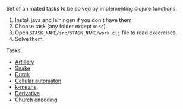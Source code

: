 Set of animated tasks to be solved by implementing clojure functions.  

1. Install java and leiningen if you don't have them.
2. Choose task (any folder except `misc`).
3. Open `$TASK_NAME/src/$TASK_NAME/work.clj` file to read excercises.
4. Solve them. 

Tasks:

* [Artillery](https://github.com/nbeloglazov/clojure-interactive-tasks/tree/master/1_artillery)
* [Snake](https://github.com/nbeloglazov/clojure-interactive-tasks/tree/master/2_snake)
* [Durak](https://github.com/nbeloglazov/clojure-interactive-tasks/tree/master/3_durak)
* [Cellular automaton](https://github.com/nbeloglazov/clojure-interactive-tasks/tree/master/4_cellular_automaton)
* [k-means](https://github.com/nbeloglazov/clojure-interactive-tasks/tree/master/5_k_means)
* [Derivative](https://github.com/nbeloglazov/clojure-interactive-tasks/tree/master/6_derivative)
* [Church encoding](https://github.com/nbeloglazov/clojure-interactive-tasks/tree/master/7_church_encoding)